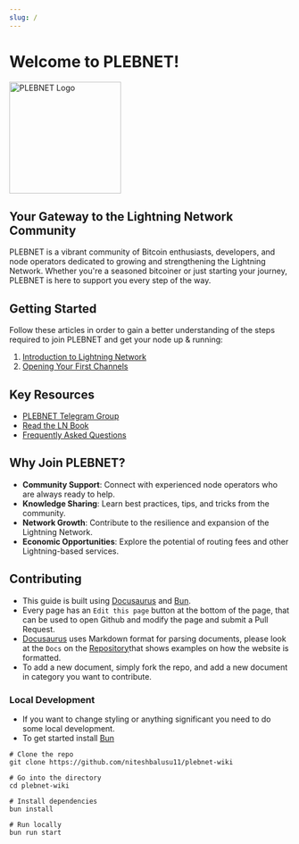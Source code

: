 ```yaml
---
slug: /
---
```


# Welcome to PLEBNET!
<img src="https://pbs.twimg.com/profile_images/1433194445038657537/WF9g0amV_400x400.jpg" alt="PLEBNET Logo" width="200" height="200"></img>

## Your Gateway to the Lightning Network Community

PLEBNET is a vibrant community of Bitcoin enthusiasts, developers, and node operators dedicated to growing and strengthening the Lightning Network. Whether you're a seasoned bitcoiner or just starting your journey, PLEBNET is here to support you every step of the way.

## Getting Started

Follow these articles in order to gain a better understanding of the steps required to join PLEBNET and get your node up & running:

1. [Introduction to Lightning Network](./category/getting-started)
2. [Opening Your First Channels](./getting-started/opening-channels)

## Key Resources

- [PLEBNET Telegram Group](https://t.me/plebnet)
- [Read the LN Book](https://github.com/lnbook/lnbook)
- [Frequently Asked Questions](./category/faqs)

## Why Join PLEBNET?

- **Community Support**: Connect with experienced node operators who are always ready to help.
- **Knowledge Sharing**: Learn best practices, tips, and tricks from the community.
- **Network Growth**: Contribute to the resilience and expansion of the Lightning Network.
- **Economic Opportunities**: Explore the potential of routing fees and other Lightning-based services.

## Contributing
- This guide is built using [Docusaurus](https://docusaurus.io/) and [Bun](https://bun.sh/).
- Every page has an `Edit this page` button at the bottom of the page, that can be used to open Github and modify the page and submit a Pull Request.
- [Docusaurus](https://docusaurus.io/) uses Markdown format for parsing documents, please look at the `Docs` on the [Repository](https://github.com/niteshbalusu11/plebnet-wiki)that shows examples on how the website is formatted.
- To add a new document, simply fork the repo, and add a new document in category you want to contribute.

### Local Development
- If you want to change styling or anything significant you need to do some local development.
- To get started install [Bun](https://bun.sh/)

```
# Clone the repo
git clone https://github.com/niteshbalusu11/plebnet-wiki

# Go into the directory
cd plebnet-wiki

# Install dependencies
bun install

# Run locally
bun run start
```

